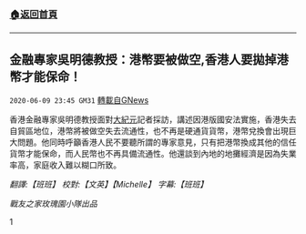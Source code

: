 ###  [:house:返回首頁](https://github.com/ourhimalayas/txt)
---

## 金融專家吳明德教授：港幣要被做空,香港人要拋掉港幣才能保命！
`2020-06-09 23:45 GM31` [轉載自GNews](https://gnews.org/zh-hant/228571/)

香港金融專家吳明德教授面對[大紀元](https://www.youtube.com/watch?v=gQoappvcYk8)記者採訪，講述因港版國安法實施，香港失去自貿區地位，港幣將被做空失去流通性，也不再是硬通貨貨幣，港幣兌換會出現巨大問題。他同時呼籲香港人民不要聽所謂的專家意見，只有把港幣換成其他的信任貨幣才能保命，而人民幣也不再具備流通性。他還談到內地的地攤經濟是因為失業率高，家庭收入難以糊口所致。

*翻譯:【班班】 校對:【文英】【Michelle】 字幕:【班班】*

*戰友之家玫瑰園小隊出品*

1
